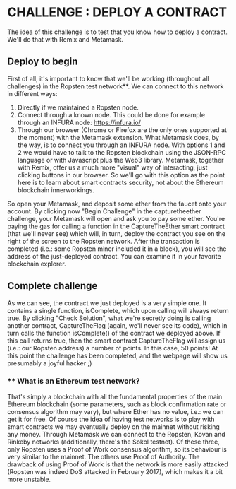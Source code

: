 # CHALLENGE : DEPLOY A CONTRACT

The idea of this challenge is to test that you know how to deploy a contract. We'll do that with Remix and Metamask.

## Deploy to begin

First of all, it's important to know that we'll be working (throughout all challenges) in the Ropsten test network**. We can
connect to this network in different ways:
1. Directly if we maintained a Ropsten node.
2. Connect through a known node. This could be done for example through an INFURA node: https://infura.io/
3. Through our browser (Chrome or Firefox are the only ones supported at the moment) with the Metamask extension. What
Metamask does, by the way, is to connect you through an INFURA node.
With options 1 and 2 we would have to talk to the Ropsten blockchain using the JSON-RPC language or with Javascript plus the
Web3 library. Metamask, together with Remix, offer us a much more "visual" way of interacting, just clicking buttons in our
browser. So we'll go with this option as the point here is to learn about smart contracts security, not about the Ethereum
blockchain innerworkings.

So open your Metamask, and deposit some ether from the faucet onto your account. By clicking now "Begin Challenge" in the capturetheether challenge,
your Metamask will open and ask you to pay some ether. You're paying the gas for calling a function in the CaptureTheEther smart
contract (that we'll never see) which will, in turn, deploy the contract you see on the right of the screen to the Ropsten
network. After the transaction is completed (i.e.: some Ropsten miner included it in a block), you will see the address of the
just-deployed contract. You can examine it in your favorite blockchain explorer.

## Complete challenge

As we can see, the contract we just deployed is a very simple one. It contains a single function, isComplete, which upon calling will always return
true. By clicking "Check Solution", what we're secretly doing is calling another contract, CaptureTheFlag (again, we'll never
see its code), which in turn calls the function isComplete() of the contract we deployed above. If this call returns true,
then the smart contract CaptureTheFlag will assign us (i.e.: our Ropsten address) a number of points. In this case, 50 points!
At this point the challenge has been completed, and the webpage will show us presumably a joyful hacker ;)


### ** What is an Ethereum test network?

That's simply a blockchain with all the fundamental properties of the main Ethereum blockchain (some parameters,
such as block confirmation rate or consensus algorithm may vary), but where Ether has no value, i.e.: we can get it for free.
Of course the idea of having test networks is to play with smart contracts we may eventually deploy on the mainnet without risking
any money. Through Metamask we can connect to the Ropsten, Kovan and Rinkeby networks (additionally, there's the Sokol testnet).
Of these three, only Ropsten uses a Proof of Work consensus algorithm, so its behaviour is very similar to the mainnet.
The others use Proof of Authority. The drawback of using Proof of Work is that the network is more easily attacked (Ropsten was
indeed DoS attacked in February 2017), which makes it a bit more unstable.
